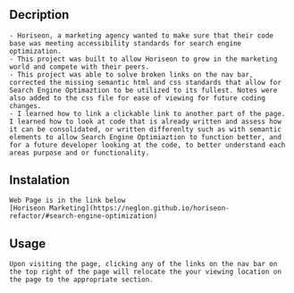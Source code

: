 # <Horiseon-Refactor>

## Decription
    - Horiseon, a marketing agency wanted to make sure that their code base was meeting accessibility standards for search engine optimization.
    - This project was built to allow Horiseon to grow in the marketing world and compete with their peers.
    - This project was able to solve broken links on the nav bar, corrected the missing semantic html and css standards that allow for Search Engine Optimaztion to be utilized to its fullest. Notes were also added to the css file for ease of viewing for future coding changes.
    - I learned how to link a clickable link to another part of the page. I learned how to look at code that is already written and assess how it can be consolidated, or written differenlty such as with semantic elements to allow Search Engine Optimiaztion to function better, and for a future developer looking at the code, to better understand each areas purpose and or functionality.

## Instalation
    Web Page is in the link below
    [Horiseon Marketing](https://neglon.github.io/horiseon-refactor/#search-engine-optimization)

## Usage
    Upon visiting the page, clicking any of the links on the nav bar on the top right of the page will relocate the your viewing location on the page to the appropriate section.

    